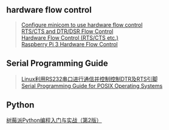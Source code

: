 ## hardware flow control

> [Configure minicom to use hardware flow control](https://stackoverflow.com/questions/16726559/configure-minicom-to-use-hardware-flow-control)  
> [RTS/CTS and DTR/DSR Flow Control](http://www.tldp.org/HOWTO/Serial-HOWTO.html#toc19.4)  
> [Hardware Flow Control (RTS/CTS etc.)](http://www.tldp.org/HOWTO/Text-Terminal-HOWTO.html#toc11.7)  
> [Raspberry Pi 3 Hardware Flow Control](http://www.deater.net/weave/vmwprod/hardware/pi-rts/)  

## Serial Programming Guide

> [Linux利用RS232串口进行通信并控制控制DTR及RTS引脚](http://yzgsir.blog.sohu.com/142371786.html)  
> [Serial Programming Guide for POSIX Operating Systems](http://digilander.libero.it/robang/rubrica/serial.htm#CONTENTS)  

## Python
[树莓派Python编程入门与实战（第2版）](http://www.epubit.com.cn/book/details/4338)  
